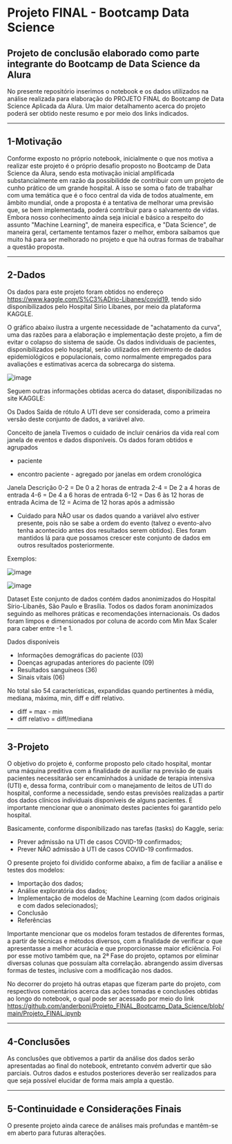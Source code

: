 # Projeto FINAL - Bootcamp Data Science

Projeto de conclusão elaborado como parte integrante do Bootcamp de Data Science da Alura
---

No presente repositório inserimos o notebook e os dados utilizados na análise realizada para elaboração do PROJETO FINAL do Bootcamp de Data Science Aplicada da Alura. Um maior detalhamento acerca do projeto poderá ser obtido neste resumo e por meio dos links indicados.

---
## 1-Motivação

Conforme exposto no próprio notebook, inicialmente o que nos motiva a realizar este projeto é o próprio desafio proposto no Bootcamp de Data Science da Alura, sendo esta motivação inicial amplificada substancialmente em razão da possibilidde de contribuir com um projeto de cunho prático de um grande hospital. A isso se soma o fato de trabalhar com uma temática que é o foco central da vida de todos atualmente, em âmbito mundial, onde a proposta é a tentativa de melhorar uma previsão que, se bem implementada, poderá contribuir para o salvamento de vidas. Embora nosso conhecimento ainda seja inicial e básico a respeito do assunto "Machine Learning", de maneira especifica, e "Data Science", de maneira geral, certamente tentamos fazer o melhor, embora saibamos que muito há para ser melhorado no projeto e que há outras formas de trabalhar a questão proposta.

---
## 2-Dados

Os dados para este projeto foram obtidos no endereço https://www.kaggle.com/S%C3%ADrio-Libanes/covid19, tendo sido disponibilizados pelo Hospital Sirio Libanes, por meio da plataforma KAGGLE.

O gráfico abaixo ilustra a urgente necessidade de "achatamento da curva", uma das razões para a elaboração e implementação deste projeto, a fim de evitar o colapso do sistema de saúde. Os dados individuais de pacientes, disponibilizados pelo hospital, serão utilizados em detrimento de dados epidemiológicos e populacionais, como normalmente empregados para avaliações e estimativas acerca da sobrecarga do sistema.

![image](https://user-images.githubusercontent.com/82055876/131425878-52eca3fe-3aa6-4fbf-b6f2-fedd1ea6cab4.png)

Seguem outras informações obtidas acerca do dataset, disponibilizadas no site KAGGLE:

Os Dados
Saída de rótulo
A UTI deve ser considerada, como a primeira versão deste conjunto de dados, a variável alvo.

Conceito de janela
Tivemos o cuidado de incluir cenários da vida real com janela de eventos e dados disponíveis.
Os dados foram obtidos e agrupados

* paciente
- encontro
paciente - agregado por janelas em ordem cronológica

Janela	Descrição
0-2 =	De 0 a 2 horas de entrada
2-4 =	De 2 a 4 horas de entrada
4-6 =	De 4 a 6 horas de entrada
6-12	= Das 6 às 12 horas de entrada
Acima de 12 =	Acima de 12 horas após a admissão

* Cuidado para NÃO usar os dados quando a variável alvo estiver presente, pois não se sabe a ordem do evento (talvez o evento-alvo tenha acontecido antes dos resultados serem obtidos). Eles foram mantidos lá para que possamos crescer este conjunto de dados em outros resultados posteriormente.

Exemplos:

![image](https://user-images.githubusercontent.com/82055876/131426668-e74f7bca-1542-47e4-bd23-5f0b6559ce3c.png)

![image](https://user-images.githubusercontent.com/82055876/131426690-68ad6e61-2b5b-4f87-8e6b-aeac936ed077.png)


Dataset
Este conjunto de dados contém dados anonimizados do Hospital Sírio-Libanês, São Paulo e Brasília. Todos os dados foram anonimizados seguindo as melhores práticas e recomendações internacionais.
Os dados foram limpos e dimensionados por coluna de acordo com Min Max Scaler para caber entre -1 e 1.

Dados disponíveis
- Informações demográficas do paciente (03)
- Doenças agrupadas anteriores do paciente (09)
- Resultados sanguíneos (36)
- Sinais vitais (06)

No total são 54 características, expandidas quando pertinentes à média, mediana, máxima, min, diff e diff relativo.

- diff = max - min
- diff relativo = diff/mediana

---
## 3-Projeto
O objetivo do projeto é, conforme proposto pelo citado hospital, montar uma máquina preditiva com a finalidade de auxiliar na previsão de quais pacientes necessitarão ser encaminhados à unidade de terapia intensiva (UTI) e, dessa forma, contribuir com o manejamento de leitos de UTI do hospital, conforme a necessidade, sendo estas previsões realizadas a partir dos dados clínicos individuais disponíveis de alguns pacientes. É importante mencionar que o anonimato destes pacientes foi garantido pelo hospital.

Basicamente, conforme disponibilizado nas tarefas (tasks) do Kaggle, seria:

* Prever admissão na UTI de casos COVID-19 confirmados;
* Prever NÃO admissão à UTI de casos COVID-19 confirmados.

O presente projeto foi dividido conforme abaixo, a fim de faciliar a análise e testes dos modelos:

* Importação dos dados;
* Análise exploratória dos dados;
* Implementação de modelos de Machine Learning (com dados originais e com dados selecionados);
* Conclusão
* Referências

Importante mencionar que os modelos foram testados de diferentes formas, a partir de técnicas e métodos diversos, com a finalidade de verificar o que apresentasse a melhor acurácia e que proporcionasse maior eficiência. Foi por esse motivo também que, na 2ª Fase do projeto, optamos por eliminar diversas colunas que possuíam alta correlação. abrangendo assim diversas formas de testes, inclusive com a modificação nos dados.

No decorrer do projeto há outras etapas que fizeram parte do projeto, com respectivos comentários acerca das ações tomadas e conclusões obtidas ao longo do notebook, o qual pode ser acessado por meio do link https://github.com/anderboni/Projeto_FINAL_Bootcamp_Data_Science/blob/main/Projeto_FINAL.ipynb

---
## 4-Conclusões

As conclusões que obtivemos a partir da análise dos dados serão apresentadas ao final do notebook, entretanto convém advertir que são parciais. Outros dados e estudos posteriores deverão ser realizados para que seja possível elucidar de forma mais ampla a questão.

---
## 5-Continuidade e Considerações Finais

O presente projeto ainda carece de análises mais profundas e mantêm-se em aberto para futuras alterações.

